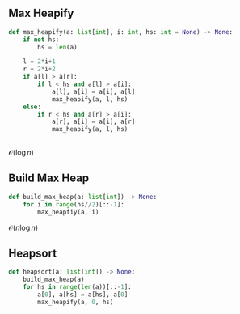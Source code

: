 ## Max Heapify

```py
def max_heapify(a: list[int], i: int, hs: int = None) -> None:
    if not hs:
        hs = len(a)

    l = 2*i+1
    r = 2*i+2
    if a[l] > a[r]:
        if l < hs and a[l] > a[i]:
            a[l], a[i] = a[i], a[l]
            max_heapify(a, l, hs)
    else:
        if r < hs and a[r] > a[i]:
            a[r], a[i] = a[i], a[r]
            max_heapify(a, l, hs)
    
```

$\mathcal{O}(\log n)$

## Build Max Heap

```py
def build_max_heap(a: list[int]) -> None:
    for i in range(hs//2)[::-1]:
        max_heapfiy(a, i)
```

$\mathcal{O}(n \log n)$


## Heapsort

```py
def heapsort(a: list[int]) -> None:
    build_max_heap(a)
    for hs in range(len(a))[::-1]:
        a[0], a[hs] = a[hs], a[0]
        max_heapify(a, 0, hs)
```